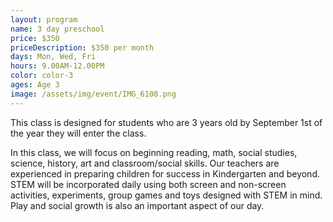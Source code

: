 ```yaml
---
layout: program
name: 3 day preschool
price: $350
priceDescription: $350 per month
days: Mon, Wed, Fri
hours: 9.00AM-12.00PM
color: color-3
ages: Age 3
image: /assets/img/event/IMG_6108.png
---
```


This class is designed for students who are 3 years old by September 1st of the year they will enter the class. 

In this class, we will focus on beginning reading, math, social studies, science, history, art and classroom/social skills. Our teachers are experienced in preparing children for success in Kindergarten and beyond. STEM will be incorporated daily using both screen and non-screen activities, experiments, group games and toys designed with STEM in mind. Play and social growth is also an important aspect of our day.

